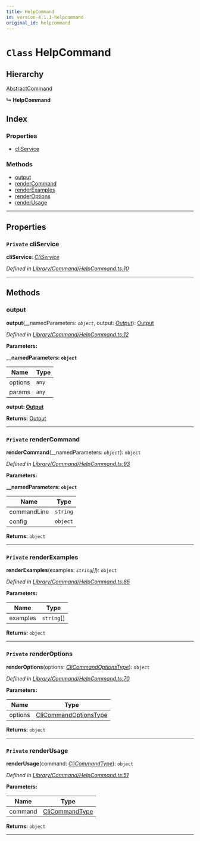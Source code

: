 ```yaml
---
title: HelpCommand
id: version-4.1.1-helpcommand
original_id: helpcommand
---
```


# `Class` HelpCommand

## Hierarchy

 [AbstractCommand](abstractcommand)

**↳ HelpCommand**

## Index

### Properties

* [cliService](helpcommand#cliservice)

### Methods

* [output](helpcommand#output)
* [renderCommand](helpcommand#rendercommand)
* [renderExamples](helpcommand#renderexamples)
* [renderOptions](helpcommand#renderoptions)
* [renderUsage](helpcommand#renderusage)

---

## Properties

<a id="cliservice"></a>

### `Private` cliService

**cliService**: *[CliService](cliservice)*

*Defined in [Library/Command/HelpCommand.ts:10](https://github.com/SpoonX/stix/blob/6863ef8/src/Library/Command/HelpCommand.ts#L10)*

___

## Methods

<a id="output"></a>

###  output

**output**(__namedParameters: *`object`*, output: *[Output](output)*): [Output](output)

*Defined in [Library/Command/HelpCommand.ts:12](https://github.com/SpoonX/stix/blob/6863ef8/src/Library/Command/HelpCommand.ts#L12)*

**Parameters:**

**__namedParameters: `object`**

| Name | Type |
| ------ | ------ |
| options | `any` |
| params | `any` |

**output: [Output](output)**

**Returns:** [Output](output)

___
<a id="rendercommand"></a>

### `Private` renderCommand

**renderCommand**(__namedParameters: *`object`*): `object`

*Defined in [Library/Command/HelpCommand.ts:93](https://github.com/SpoonX/stix/blob/6863ef8/src/Library/Command/HelpCommand.ts#L93)*

**Parameters:**

**__namedParameters: `object`**

| Name | Type |
| ------ | ------ |
| commandLine | `string` |
| config | `object` |

**Returns:** `object`

___
<a id="renderexamples"></a>

### `Private` renderExamples

**renderExamples**(examples: *`string`[]*): `object`

*Defined in [Library/Command/HelpCommand.ts:86](https://github.com/SpoonX/stix/blob/6863ef8/src/Library/Command/HelpCommand.ts#L86)*

**Parameters:**

| Name | Type |
| ------ | ------ |
| examples | `string`[] |

**Returns:** `object`

___
<a id="renderoptions"></a>

### `Private` renderOptions

**renderOptions**(options: *[CliCommandOptionsType](../modules/clitypes#clicommandoptionstype)*): `object`

*Defined in [Library/Command/HelpCommand.ts:70](https://github.com/SpoonX/stix/blob/6863ef8/src/Library/Command/HelpCommand.ts#L70)*

**Parameters:**

| Name | Type |
| ------ | ------ |
| options | [CliCommandOptionsType](../modules/clitypes#clicommandoptionstype) |

**Returns:** `object`

___
<a id="renderusage"></a>

### `Private` renderUsage

**renderUsage**(command: *[CliCommandType](../modules/clitypes#clicommandtype)*): `object`

*Defined in [Library/Command/HelpCommand.ts:51](https://github.com/SpoonX/stix/blob/6863ef8/src/Library/Command/HelpCommand.ts#L51)*

**Parameters:**

| Name | Type |
| ------ | ------ |
| command | [CliCommandType](../modules/clitypes#clicommandtype) |

**Returns:** `object`

___

